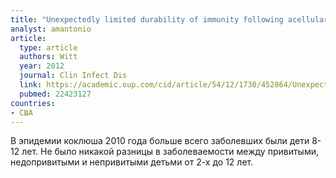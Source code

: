 ```yaml
---
title: "Unexpectedly limited durability of immunity following acellular pertussis vaccination in preadolescents in a North American outbreak"
analyst: amantonio
article:
  type: article
  authors: Witt
  year: 2012
  journal: Clin Infect Dis
  link: https://academic.oup.com/cid/article/54/12/1730/452864/Unexpectedly-Limited-Durability-of-Immunity
  pubmed: 22423127
countries:
- США
---
```


В эпидемии коклюша 2010 года больше всего заболевших были дети 8-12 лет. Не было никакой разницы в заболеваемости между привитыми, недопривитыми и непривитыми детьми от 2-х до 12 лет.
